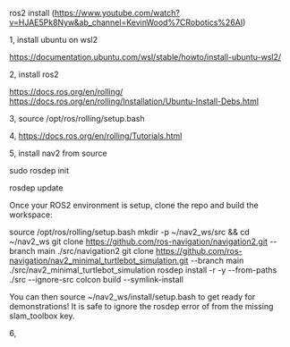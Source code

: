 ros2 install
(https://www.youtube.com/watch?v=HJAE5Pk8Nyw&ab_channel=KevinWood%7CRobotics%26AI)

1, install ubuntu on wsl2

https://documentation.ubuntu.com/wsl/stable/howto/install-ubuntu-wsl2/

2, install ros2

https://docs.ros.org/en/rolling/
https://docs.ros.org/en/rolling/Installation/Ubuntu-Install-Debs.html

3, source /opt/ros/rolling/setup.bash

4, https://docs.ros.org/en/rolling/Tutorials.html

5, install nav2 from source

sudo rosdep init

rosdep update
    
Once your ROS2 environment is setup, clone the repo and build the workspace:

source /opt/ros/rolling/setup.bash
mkdir -p ~/nav2_ws/src && cd ~/nav2_ws
git clone https://github.com/ros-navigation/navigation2.git --branch main ./src/navigation2
git clone https://github.com/ros-navigation/nav2_minimal_turtlebot_simulation.git --branch main ./src/nav2_minimal_turtlebot_simulation
rosdep install -r -y --from-paths ./src --ignore-src 
colcon build --symlink-install

You can then source ~/nav2_ws/install/setup.bash to get ready for demonstrations! It is safe to ignore the rosdep error of from the missing slam_toolbox key.


6,
